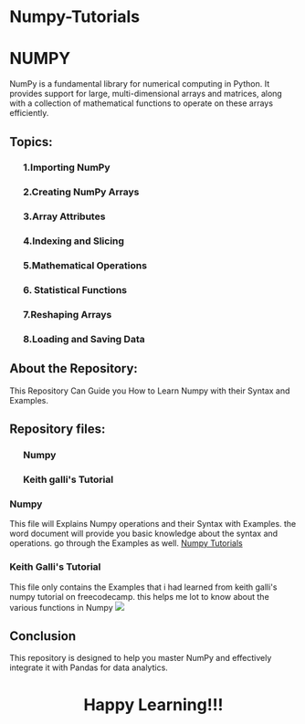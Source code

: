 <h1>Numpy-Tutorials </h2>

<h1>NUMPY</h1>
<p>NumPy is a fundamental library for numerical computing in Python. It provides support for large, multi-dimensional arrays and matrices, along with a collection of mathematical functions to operate on these arrays efficiently.</p>

<h2>Topics:</h2>
<ol><h3>1.Importing NumPy</h3>
      <h3>2.Creating NumPy Arrays</h3>
      <h3>3.Array Attributes</h3>
      <h3>4.Indexing and Slicing</h3>
      <h3>5.Mathematical Operations</h3>
      <h3>6. Statistical Functions</h3>
      <h3>7.Reshaping Arrays</h3>
      <h3>8.Loading and Saving Data</h3></ol>

<h2> About the Repository:</h2>
<p> This Repository Can Guide you How to Learn Numpy with their Syntax and Examples.</p>
<h2> Repository files: </h2>
<ol><h3> Numpy </h3>
<h3> Keith galli's Tutorial </h3></ol>
<h3> Numpy </h3>
<p> This file will Explains Numpy operations and their Syntax with Examples. the word document will provide you basic knowledge about the syntax and operations. go through the Examples as well.
<a href="https://github.com/HEMNATH77/numpy-tutorials/blob/main/Numpy/numpy.docx">Numpy Tutorials</a>
<h3> Keith Galli's Tutorial </h3>
<p> This file only contains the Examples that i had learned from keith galli's numpy tutorial on freecodecamp. this helps me lot to know about the various functions in Numpy
<img src="https://github.com/user-attachments/assets/61c6daf1-e433-485a-bd4b-1dbbf64fdf82"> </p>

<h2>Conclusion</h2>
<p> This repository is designed to help you master NumPy and effectively integrate it with Pandas for data analytics.</p>


<h1 align = center>  Happy Learning!!!</h1>

 
